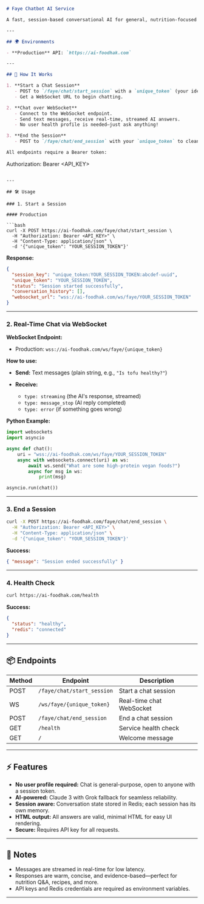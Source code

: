 ```markdown
# Faye Chatbot AI Service

A fast, session-based conversational AI for general, nutrition-focused chat—no user profile required. Designed for real-time, interactive Q&A using WebSockets, powered by Claude 3 and OpenAI Grok (fallback).

---

## 🌍 Environments

- **Production** API: `https://ai-foodhak.com`

---

## 🚦 How It Works

1. **Start a Chat Session**  
   - POST to `/faye/chat/start_session` with a `unique_token` (your identifier).
   - Get a WebSocket URL to begin chatting.

2. **Chat over WebSocket**  
   - Connect to the WebSocket endpoint.
   - Send text messages, receive real-time, streamed AI answers.
   - No user health profile is needed—just ask anything!

3. **End the Session**  
   - POST to `/faye/chat/end_session` with your `unique_token` to clean up your chat state.

All endpoints require a Bearer token:  
```

Authorization: Bearer \<API\_KEY>

````

---

## 🛠️ Usage

### 1. Start a Session

#### Production

```bash
curl -X POST https://ai-foodhak.com/faye/chat/start_session \
  -H "Authorization: Bearer <API_KEY>" \
  -H "Content-Type: application/json" \
  -d '{"unique_token": "YOUR_SESSION_TOKEN"}'
````

**Response:**

```json
{
  "session_key": "unique_token:YOUR_SESSION_TOKEN:abcdef-uuid",
  "unique_token": "YOUR_SESSION_TOKEN",
  "status": "Session started successfully",
  "conversation_history": [],
  "websocket_url": "wss://ai-foodhak.com/ws/faye/YOUR_SESSION_TOKEN"
}
```

---

### 2. Real-Time Chat via WebSocket

**WebSocket Endpoint:**

* Production: `wss://ai-foodhak.com/ws/faye/{unique_token}`

**How to use:**

* **Send:** Text messages (plain string, e.g., `"Is tofu healthy?"`)
* **Receive:**

  * `type: streaming` (the AI's response, streamed)
  * `type: message_stop` (AI reply completed)
  * `type: error` (if something goes wrong)

**Python Example:**

```python
import websockets
import asyncio

async def chat():
    uri = "wss://ai-foodhak.com/ws/faye/YOUR_SESSION_TOKEN"
    async with websockets.connect(uri) as ws:
        await ws.send("What are some high-protein vegan foods?")
        async for msg in ws:
            print(msg)

asyncio.run(chat())
```

---

### 3. End a Session

```bash
curl -X POST https://ai-foodhak.com/faye/chat/end_session \
  -H "Authorization: Bearer <API_KEY>" \
  -H "Content-Type: application/json" \
  -d '{"unique_token": "YOUR_SESSION_TOKEN"}'
```

**Success:**

```json
{ "message": "Session ended successfully" }
```

---

### 4. Health Check

```bash
curl https://ai-foodhak.com/health
```

**Success:**

```json
{
  "status": "healthy",
  "redis": "connected"
}
```

---

## 📦 Endpoints

| Method | Endpoint                   | Description              |
| ------ | -------------------------- | ------------------------ |
| POST   | `/faye/chat/start_session` | Start a chat session     |
| WS     | `/ws/faye/{unique_token}`  | Real-time chat WebSocket |
| POST   | `/faye/chat/end_session`   | End a chat session       |
| GET    | `/health`                  | Service health check     |
| GET    | `/`                        | Welcome message          |

---

## ⚡ Features

* **No user profile required:** Chat is general-purpose, open to anyone with a session token.
* **AI-powered:** Claude 3 with Grok fallback for seamless reliability.
* **Session aware:** Conversation state stored in Redis; each session has its own memory.
* **HTML output:** All answers are valid, minimal HTML for easy UI rendering.
* **Secure:** Requires API key for all requests.

---

## 📝 Notes

* Messages are streamed in real-time for low latency.
* Responses are warm, concise, and evidence-based—perfect for nutrition Q\&A, recipes, and more.
* API keys and Redis credentials are required as environment variables.

---